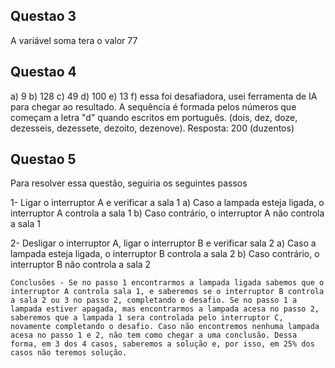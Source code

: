 
   ## Questao 3
   A variável soma tera o valor 77
   
   ## Questao 4
   a) 9
   b) 128
   c) 49
   d) 100
   e) 13
   f) essa foi desafiadora, usei ferramenta de IA para chegar ao resultado. A sequência é formada pelos números que começam a letra "d" quando escritos em português. (dois, dez, doze, dezesseis, dezessete, dezoito, dezenove). Resposta: 200 (duzentos)

   ## Questao 5
   Para resolver essa questão, seguiria os seguintes passos
   
   1- Ligar o interruptor A e verificar a sala 1
    a) Caso a lampada esteja ligada, o interruptor A controla a sala 1
    b) Caso contrário, o interruptor A não controla a sala 1
    
   2- Desligar o interruptor A, ligar o interruptor B e verificar sala 2
    a) Caso a lampada esteja ligada, o interruptor B controla a sala 2
    b) Caso contrário, o interruptor B não controla a sala 2
    
    Conclusões - Se no passo 1 encontrarmos a lampada ligada sabemos que o interruptor A controla sala 1, e saberemos se o interruptor B controla a sala 2 ou 3 no passo 2, completando o desafio. Se no passo 1 a lampada estiver apagada, mas encontrarmos a lampada acesa no passo 2, saberemos que a lampada 1 sera controlada pelo interruptor C, novamente completando o desafio. Caso não encontremos nenhuma lampada acesa no passo 1 e 2, não tem como chegar a uma conclusão. Dessa forma, em 3 dos 4 casos, saberemos a solução e, por isso, em 25% dos casos não teremos solução.
    
    
   
